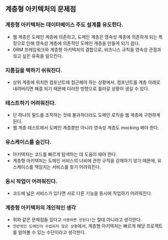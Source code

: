 
## 계층형 아키텍처의 문제점
### 계층형 아키텍처는 데이터베이스 주도 설계를 유도한다.
- 웹 계층은 도메인 계층에 의존하고, 도메인 계층은 영속성 계층에 의존하게 되는 특징으로 인해 영속성 계층에 의존적인 도메인 계층을 만들게 되기 쉽다.
- ORM 프레임워크와 계층형 아키텍처의 결합으로, 비즈니스 규칙을 영속성 관점과 섞고 싶은 유혹을 일으킨다.
### 지름길을 택하기 쉬워진다.
- 상위 계층에 위치한 컴포넌트에 접근해야 하는 상황에서, 컴포넌트를 계층 아래로 내려버리면 해결 되기 때문에 이러한 방향으로 흘러갈 상황이 생길 수 있다.
### 테스트하기 어려워진다.
- 단 하나의 필드를 조작하는 것에 불과하더라도 도메인 로직을 웹 계층에 구현하게 된다.
- 웹 계층 테스트에서 도메인 계층뿐만 아니라 영속성 계층도 mocking 해야 한다.
### 유스케이스를 숨긴다.
- 아키텍처는 코드를 빠르게 탐색하는 데 도움이 돼야 한다.
- 계층형 아키텍처는 도메인 서비스의 너비에 관한 규칙을 강제하기 않기 때문에, 유스케이스를 책임지는 서비스를 찾기 어려워진다.
### 동시 작업이 어려워진다.
- 코드에 넓은 서비스가 있다면 서로 다른 기능을 동시에 작업하기 어려워진다.
### 계층형 아키텍처의 개인적인 생각
- 위와 같은 문제점들 있다고 `사용하면 안된다!`는 절대 아니라고 생각한다.
- `전반적인 도메인이 수립되지 않은 상황`에서, 계층형 아키텍처는 빠르게 해당 프로젝트를 알아볼 수 있는 수단이라고 생각한다.

